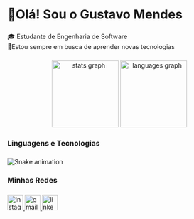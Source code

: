 <h1 align="left">👋Olá! Sou o Gustavo Mendes</h1>

###

<p align="left">🎓 Estudante de Engenharia de Software<br>🚀Estou sempre em busca de aprender novas tecnologias</p>

###

<div align="center">
  <img src="https://github-readme-stats.vercel.app/api?username=gustavo3334&hide_title=false&hide_rank=false&show_icons=true&include_all_commits=true&count_private=true&disable_animations=false&theme=dracula&locale=en&hide_border=false" height="150" alt="stats graph"  />
  <img src="https://github-readme-stats.vercel.app/api/top-langs?username=gustavo3334&locale=en&hide_title=false&layout=compact&card_width=320&langs_count=5&theme=dracula&hide_border=false" height="150" alt="languages graph"  />
</div>

###

<h3 align="left">Linguagens e Tecnologias</h3>

###


###

<img src="https://raw.githubusercontent.com/gustavo3334/gustavo3334/output/snake.svg" alt="Snake animation" />

###

<h3 align="left">Minhas Redes</h3>

###

<div align="left">
  <a href="https://www.instagram.com/guu_mendessss/" target="_blank">
    <img src="https://img.shields.io/static/v1?message=Instagram&logo=instagram&label=&color=E4405F&logoColor=white&labelColor=&style=for-the-badge" height="35" alt="instagram logo"  />
  </a>
  <a href="https://mail.google.com/mail/u/0/?pli=1#inbox" target="_blank">
    <img src="https://img.shields.io/static/v1?message=Gmail&logo=gmail&label=&color=D14836&logoColor=white&labelColor=&style=for-the-badge" height="35" alt="gmail logo"  />
  </a>
  <a href="https://www.linkedin.com/in/gustavo-mendes-1569b2324/" target="_blank">
    <img src="https://img.shields.io/static/v1?message=LinkedIn&logo=linkedin&label=&color=0077B5&logoColor=white&labelColor=&style=for-the-badge" height="35" alt="linkedin logo"  />
  </a>
</div>

###

<div align="left">
</div>

###
